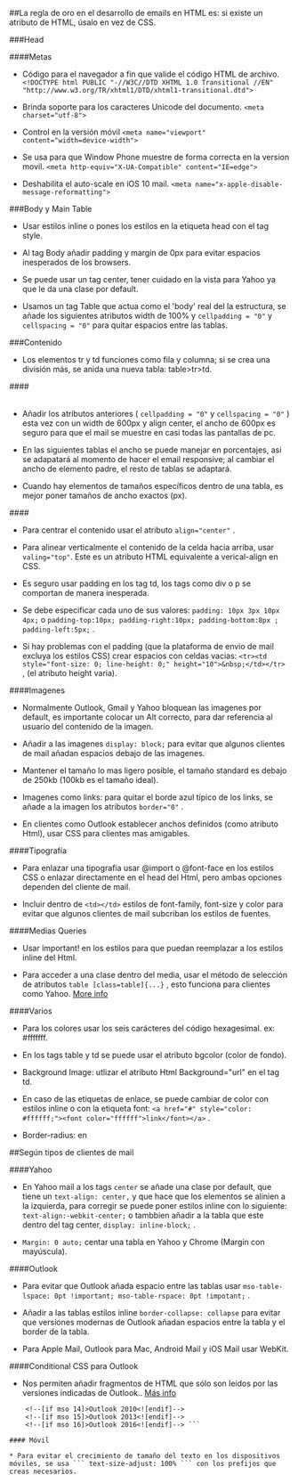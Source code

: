 ##La regla de oro en el desarrollo de emails en HTML es: si existe un atributo de HTML, úsalo en vez de CSS.

###Head

####Metas

* Código para el navegador a fin que valide el código HTML de archivo.	
``` <!DOCTYPE html PUBLIC "-//W3C//DTD XHTML 1.0 Transitional //EN" "http://www.w3.org/TR/xhtml1/DTD/xhtml1-transitional.dtd"> ```

* Brinda soporte para los caracteres Unicode del documento.
``` <meta charset="utf-8"> ```

* Control en la versión móvil 
``` <meta name="viewport" content="width=device-width"> ```

* Se usa para que Window Phone muestre de forma correcta en la version movil. 
``` <meta http-equiv="X-UA-Compatible" content="IE=edge"> ```

* Deshabilita el auto-scale en iOS 10 mail. 
``` <meta name="x-apple-disable-message-reformatting"> ``` 

###Body y Main Table

* Usar estilos inline o pones los estilos en la etiqueta head con el tag style.

* Al tag Body añadir padding y margin de 0px para evitar espacios inesperados de los browsers.

* Se puede usar un tag center, tener cuidado en la vista para Yahoo ya que le da una clase por default.

* Usamos un tag Table que actua como el 'body' real del la estructura, se añade los siguientes atributos width de 100% y ``` cellpadding = "0" ``` y ``` cellspacing = "0" ``` para quitar espacios entre las tablas.


###Contenido

* Los elementos tr y td funciones como fila y columna; si se crea una división más, se anida una nueva tabla: table>tr>td.

####<table></table> 

* Añadir los atributos anteriores ( ``` cellpadding = "0" ``` y ``` cellspacing = "0" ``` ) esta vez con un width de 600px y align center, el ancho de 600px es seguro para que el mail se muestre en casi todas las pantallas de pc.

* En las siguientes tablas el ancho se puede manejar en porcentajes, asi se adapatará al momento de hacer el email responsive; al cambiar el ancho de elemento padre, el resto de tablas se adaptará.

* Cuando hay elementos de tamaños específicos dentro de una tabla, es mejor poner tamaños de ancho exactos (px).

####<td></td> 

* Para centrar el contenido usar el atributo ``` align="center" ``` .

* Para alinear verticalmente el contenido de la celda hacia arriba, usar ``` valing="top" ```. Este es un atributo HTML equivalente a verical-align en CSS.
 
* Es seguro usar padding en los tag td, los tags como div o p se comportan de manera inesperada.

* Se debe especificar cada uno de sus valores: ``` padding: 10px 3px 10px 4px; ``` o ``` padding-top:10px; padding-right:10px; padding-bottom:8px ; padding-left:5px; ``` .

* Si hay problemas con el padding (que la plataforma de envio de mail excluya los estilos CSS) crear espacios con celdas vacias: 
  ``` <tr><td style="font-size: 0; line-height: 0;" height="10">&nbsp;</td></tr> ``` , (el atributo height varia). 

####Imagenes

* Normalmente Outlook, Gmail y Yahoo bloquean las imagenes por default, es importante colocar un Alt correcto, para dar referencia al usuario del contenido de la imagen.

* Añadir a las imagenes ``` display: block; ``` para evitar que algunos clientes de mail añadan espacios debajo de las imagenes.

* Mantener el tamaño lo mas ligero posible, el tamaño standard es debajo de 250kb (100kb es el tamaño ideal).

* Imagenes como links: para quitar el borde azul típico de los links, se añade a la imagen los atributos ``` border="0" ``` .

* En clientes como Outlook establecer anchos definidos (como atributo Html), usar CSS para clientes mas amigables.

####Tipografía

* Para enlazar una tipografía usar @import o @font-face en los estilos CSS o enlazar directamente en el head del Html, pero ambas opciones dependen del cliente de mail.

* Incluir dentro de ``` <td></td> ``` estilos de font-family, font-size y color para evitar que algunos clientes de mail subcriban los estilos de fuentes.

####Medias Queries 

* Usar important! en los estilos para que puedan reemplazar a los estilos inline del Html.

* Para acceder a una clase dentro del media, usar el método de selección de atributos ``` table [class=table]{...} ``` , esto funciona para clientes como Yahoo. [More info](https://litmus.com/blog/understanding-media-queries-in-html-email "More info")


####Varios

* Para los colores usar los seis carácteres del código hexagesimal. ex: #fffffff.

* En los tags table y td se puede usar el atributo bgcolor (color de fondo).

* Background Image: utlizar el atributo Html Background="url" en el tag td.

* En caso de las etiquetas de enlace, se puede cambiar de color con estilos inline o con la etiqueta font:
  ``` <a href="#" style="color: #ffffff;"><font color="ffffff">link</font></a> ``` .

* Border-radius: en 


##Según tipos de clientes de mail

####Yahoo

* En Yahoo mail a los tags ``` center ``` se añade una clase por default, que tiene un ``` text-align: center, ``` y que hace que los elementos se alinien a la izquierda, para corregir se puede poner estilos inline con lo siguiente: ``` text-align:-webkit-center; ``` o  tambbien añadir a la tabla que este dentro del tag center, ``` display: inline-block; ``` .

* ``` Margin: 0 auto; ``` centar una tabla en Yahoo y Chrome (Margin con mayúscula). 

####Outlook

* Para evitar que Outlook añada espacio entre las tablas usar ``` mso-table-lspace: 0pt !important; mso-table-rspace: 0pt !impotant; ``` .

* Añadir a las tablas estilos inline ``` border-collapse: collapse ``` para evitar que versiones modernas de Outlook añadan espacios entre la tabla y el border de la tabla.

* Para Apple Mail, Outlook para Mac, Android Mail y iOS Mail usar WebKit.

####Conditional CSS para Outlook

* Nos permiten añadir fragmentos de HTML que sólo son leídos por las versiones indicadas de Outlook.. [Más info](http://labs.actionrocket.co/microsoft-outlook-conditional-statements "Más info") 

``` <!--[if mso 12]>Outlook 2007<![endif]-->
	<!--[if mso 14]>Outlook 2010<![endif]-->
	<!--[if mso 15]>Outlook 2013<![endif]-->
	<!--[if mso 16]>Outlook 2016<![endif]--> ```

#### Móvil 

* Para evitar el crecimiento de tamaño del texto en los dispositivos móviles, se usa ``` text-size-adjust: 100% ``` con los prefijos que creas necesarios.


